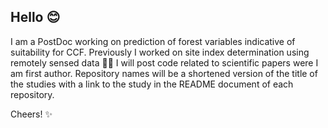 ## Hello 😊

I am a PostDoc working on prediction of forest variables indicative of suitability for CCF. Previously I worked on site index determination using remotely sensed data 🔭🌲
I will post code related to scientific papers were I am first author. 
Repository names will be a shortened version of the title of the studies with a link to the study in the README document of each repository. 

Cheers! ✨
